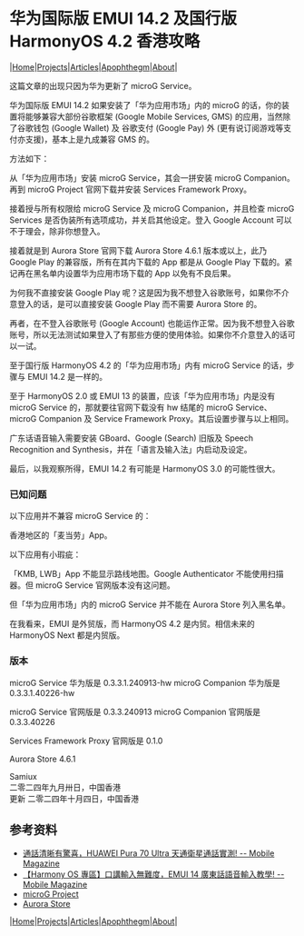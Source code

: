 # 华为国际版 EMUI 14.2 及国行版 HarmonyOS 4.2 香港攻略

|[Home](/README.md)|[Projects](/projects.md)|[Articles](/articles.md)|[Apophthegm](/apophthegm.md)|[About](/about.md)|

这篇文章的出现只因为华为更新了 microG Service。

华为国际版 EMUI 14.2 如果安装了「华为应用市场」内的  microG 的话，你的装置将能够兼容大部份谷歌框架 (Google Mobile Services, GMS) 的应用，当然除了谷歌钱包 (Google Wallet) 及 谷歌支付 (Google Pay) 外 (更有说订阅游戏等支付亦支援)，基本上是九成兼容 GMS 的。

方法如下：

从「华为应用市场」安装 microG Service，其会一拼安装 microG Companion。再到 microG Project 官网下载并安装 Services Framework Proxy。

接着授与所有权限给 microG Service 及 microG Companion，并且检查 microG Services 是否伪装所有选项成功，并关启其他设定。登入 Google Account 可以不于理会，除非你想登入。

接着就是到 Aurora Store 官网下载 Aurora Store 4.6.1 版本或以上，此乃 Google Play 的兼容版，所有在其内下载的 App 都是从 Google Play 下载的。紧记再在黑名单内设置华为应用市场下载的 App 以免有不良后果。

为何我不直接安装 Google Play 呢？这是因为我不想登入谷歌账号，如果你不介意登入的话，是可以直接安装 Google Play 而不需要 Aurora Store 的。

再者，在不登入谷歌账号 (Google Account) 也能运作正常。因为我不想登入谷歌账号，所以无法测试如果登入了有那些方便的使用体验。如果你不介意登入的话可以一试。

至于国行版 HarmonyOS 4.2 的「华为应用市场」内有 microG Service 的话，步骤与 EMUI 14.2 是一样的。

至于 HarmonyOS 2.0 或 EMUI 13 的装置，应该「华为应用市场」内是没有 microG Service 的，那就要往官网下载没有 hw 结尾的 microG Service、microG Companion 及 Service Framework Proxy。其后设置步骤与以上相同。

广东话语音输入需要安装 GBoard、Google (Search) 旧版及 Speech Recognition and Synthesis，并在「语言及输入法」内启动及设定。

最后，以我观察所得，EMUI 14.2 有可能是 HarmonyOS 3.0 的可能性很大。

### 已知问题

以下应用并不兼容 microG Service 的：

香港地区的「麦当劳」App。

以下应用有小瑕疵：

「KMB, LWB」App 不能显示路线地图。Google Authenticator 不能使用扫描器。但 microG Service 官网版本没有这问题。

但「华为应用市场」内的 microG Service 并不能在 Aurora Store 列入黑名单。

在我看来，EMUI 是外贸版，而 HarmonyOS 4.2 是内贸。相信未来的 HarmonyOS Next 都是内贸版。

### 版本

microG Service 华为版是 0.3.3.1.240913-hw
microG Companion 华为版是 0.3.3.1.40226-hw

microG Service 官网版是 0.3.3.240913
microG Companion 官网版是 0.3.3.40226

Services Framework Proxy 官网版是 0.1.0

Aurora Store 4.6.1

Samiux    
二零二四年九月卅日，中国香港      
更新 二零二四年十月四日，中国香港          


## 参考资料

- [通話清晰有驚喜，HUAWEI Pura 70 Ultra 天通衛星通話實測! -- Mobile Magazine](https://www.mobilemagazinehk.com/2024/08/huawei-pura-70-ultra-tiantong-satellite-service-test.html)  
- [【Harmony OS 專區】口講輸入無難度，EMUI 14 廣東話語音輸入教學! -- Mobile Magazine](https://www.mobilemagazinehk.com/2024/08/harmony-os-emui-14-microsoft-swiftkey-ai-keyboard.html)  
- [microG Project](https://microg.org/download.html)    
- [Aurora Store](https://f-droid.org/packages/com.aurora.store)  

|[Home](/README.md)|[Projects](/projects.md)|[Articles](/articles.md)|[Apophthegm](/apophthegm.md)|[About](/about.md)|
